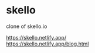 # skello

clone of skello.io

https://skello.netlify.app/ <br>
https://skello.netlify.app/blog.html
